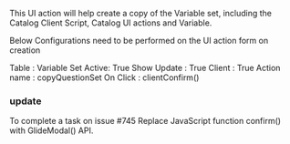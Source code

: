 This UI action will help create a copy of the Variable set, including the Catalog Client Script, Catalog UI actions and Variable.

Below Configurations need to be performed on the UI action form on creation

Table : Variable Set
Active: True
Show Update : True
Client : True
Action name : copyQuestionSet
On Click : clientConfirm()

### update
To complete a task on issue #745 
Replace JavaScript function confirm() with GlideModal() API.
